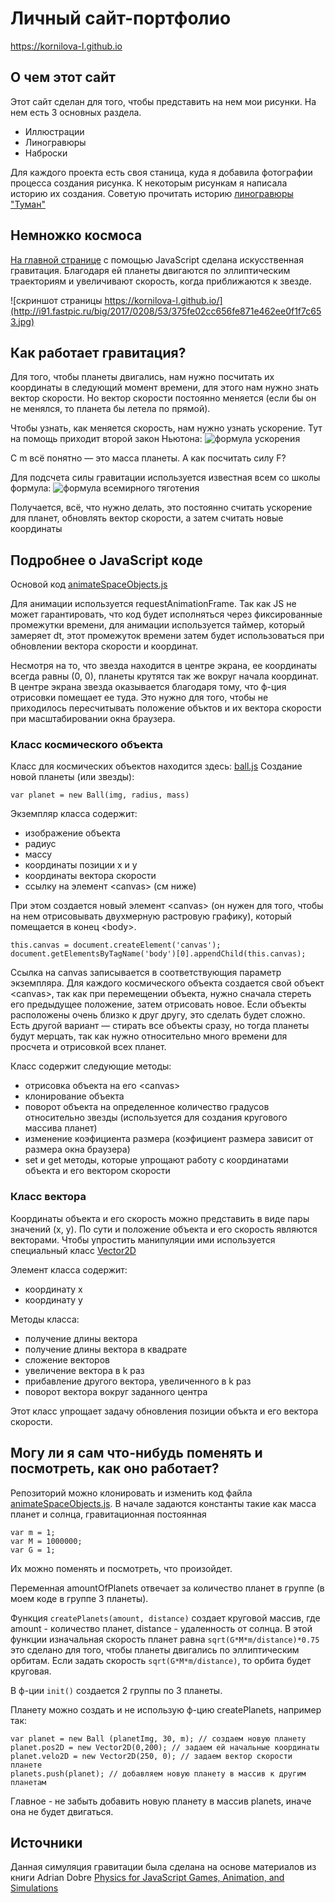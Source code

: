 # Личный сайт-портфолио
https://kornilova-l.github.io

## О чем этот сайт
Этот сайт сделан для того, чтобы представить на нем мои рисунки.
На нем есть 3 основных раздела.
* Иллюстрации
* Линогравюры
* Наброски

Для каждого проекта есть своя станица, куда я добавила фотографии процесса создания рисунка. К некоторым рисункам я написала историю их создания. Советую прочитать историю [линогравюры "Туман"](https://kornilova-l.github.io/linocut-fog)

## Немножко космоса
[На главной странице](https://kornilova-l.github.io/) с помощью JavaScript сделана искусственная гравитация. Благодаря ей планеты двигаются по эллиптическим траекториям и увеличивают скорость, когда приближаются к звезде.

![скриншот страницы https://kornilova-l.github.io/](http://i91.fastpic.ru/big/2017/0208/53/375fe02cc656fe871e462ee0f1f7c653.jpg)

## Как работает гравитация?
Для того, чтобы планеты двигались, нам нужно посчитать их координаты в следующий момент времени, для этого нам нужно знать вектор скорости. Но вектор скорости постоянно меняется (если бы он не менялся, то планета бы летела по прямой).

Чтобы узнать, как меняется скорость, нам нужно узнать ускорение. Тут на помощь приходит второй закон Ньютона:
![формула ускорения](http://csfm.volgatech.net/elearning/Nurgaliev/pictures/formula2_4.jpg)

С m всё понятно — это масса планеты. А как посчитать силу F?

Для подсчета силы гравитации используется известная всем со школы формула:
![формула всемирного тяготения](https://upload.wikimedia.org/wikipedia/commons/thumb/0/0e/NewtonsLawOfUniversalGravitation.svg/400px-NewtonsLawOfUniversalGravitation.svg.png)

Получается, всё, что нужно делать, это постоянно считать ускорение для планет, обновлять вектор скорости, а затем считать новые координаты

## Подробнее о JavaScript коде
Основой код [animateSpaceObjects.js](https://github.com/kornilova-l/kornilova-l.github.io/blob/master/js/animateSpaceObjects.js)

Для анимации используется requestAnimationFrame. Так как JS не может гарантировать, что код будет исполняться через фиксированные промежутки времени, для анимации используется таймер, который замеряет dt, этот промежуток времени затем будет использоваться при обновлении вектора скорости и координат.

Несмотря на то, что звезда находится в центре экрана, ее координаты всегда равны (0, 0), планеты крутятся так же вокруг начала координат. В центре экрана звезда оказывается благодаря тому, что ф-ция отрисовки помещает ее туда. Это нужно для того, чтобы не приходилось пересчитывать положение объктов и их вектора скорости при масштабировании окна браузера.

### Класс космического объекта
Класс для космических объектов находится здесь: [ball.js](https://github.com/kornilova-l/kornilova-l.github.io/blob/master/js/ball.js)
Создание новой планеты (или звезды):
```
var planet = new Ball(img, radius, mass)
```
Экземпляр класса содержит:
* изображение объекта
* радиус 
* массу
* координаты позиции x и y
* координаты вектора скорости
* ссылку на элемент \<canvas> (см ниже)

При этом создается новый элемент \<canvas> (он нужен для того, чтобы на нем отрисовывать двухмерную растровую графику), который помещается в конец \<body>. 
```
this.canvas = document.createElement('canvas');
document.getElementsByTagName('body')[0].appendChild(this.canvas);
```
Ссылка на canvas записывается в соответствующия параметр экземпляра. Для каждого космического объекта создается свой объект \<canvas>, так как при перемещении объекта, нужно сначала стереть его предыдущее положение, затем отрисовать новое. Если объекты расположены очень близко к друг другу, это сделать будет сложно. Есть другой вариант — стирать все объекты сразу, но тогда планеты будут мерцать, так как нужно относительно много времени для просчета и отрисовкой всех планет.

Класс содержит следующие методы:
* отрисовка объекта на его \<canvas>
* клонирование объекта
* поворот объекта на определенное количество градусов относительно звезды (используется для создания кругового массива планет)
* изменение коэфициента размера (коэфициент размера зависит от размера окна браузера)
* set и get методы, которые упрощают работу с координатами объекта и его вектором скорости

### Класс вектора
Координаты объекта и его скорость можно представить в виде пары значений (x, y). По сути и положение объекта и его скорость являются векторами. Чтобы упростить манипуляции ими используется специальный класс [Vector2D](https://github.com/kornilova-l/kornilova-l.github.io/blob/master/js/vector2D.js)

Элемент класса содержит:
* координату x
* координату y

Методы класса:
* получение длины вектора
* получение длины вектора в квадрате
* сложение векторов
* увеличение вектора в k раз
* прибавление другого вектора, увеличенного в k раз
* поворот вектора вокруг заданного центра

Этот класс упрощает задачу обновления позиции объкта и его вектора скорости.

## Могу ли я сам что-нибудь поменять и посмотреть, как оно работает?
Репозиторий можно клонировать и изменить код файла [animateSpaceObjects.js](https://github.com/kornilova-l/kornilova-l.github.io/blob/master/js/animateSpaceObjects.js). В начале задаются константы такие как масса планет и солнца, гравитационная постоянная
```
var m = 1; 
var M = 1000000; 
var G = 1;
```
Их можно поменять и посмотреть, что произойдет.

Переменная amountOfPlanets отвечает за количество планет в группе (в моем коде в группе 3 планеты).

Функция `createPlanets(amount, distance)` создает круговой массив, где amount - количество планет, distance - удаленность от солнца. В этой функции изначальная скорость планет равна `sqrt(G*M*m/distance)*0.75` это сделано для того, чтобы планеты двигались по эллиптическим орбитам. Если задать скорость `sqrt(G*M*m/distance)`, то орбита будет круговая.

В ф-ции `init()` создается 2 группы по 3 планеты.

Планету можно создать и не использую ф-цию createPlanets, например так:
```
var planet = new Ball (planetImg, 30, m); // создаем новую планету
planet.pos2D = new Vector2D(0,200); // задаем ей начальные координаты
planet.velo2D = new Vector2D(250, 0); // задаем вектор скорости планете
planets.push(planet); // добавляем новую планету в массив к другим планетам
```
Главное - не забыть добавить новую планету в массив planets, иначе она не будет двигаться.

## Источники
Данная симуляция гравитации была сделана на основе материалов из книги Adrian Dobre [Physics for JavaScript Games, Animation, and Simulations](https://www.amazon.com/Physics-JavaScript-Games-Animation-Simulations/dp/1430263377)
